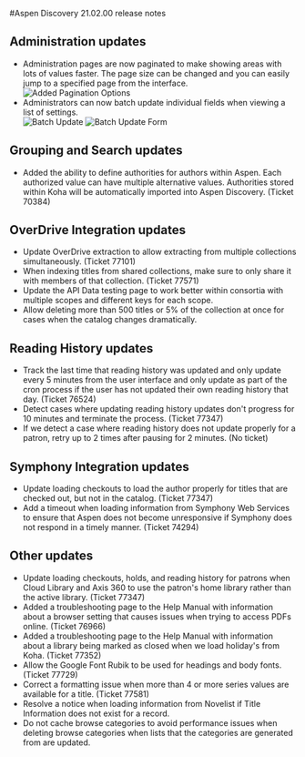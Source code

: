 #Aspen Discovery 21.02.00 release notes
## Administration updates
- Administration pages are now paginated to make showing areas with lots of values faster.  The page size can be changed and you can easily jump to a specified page from the interface. 
  ![Added Pagination Options](/release_notes/images/21_02_00_added_pagination_options.png)
- Administrators can now batch update individual fields when viewing a list of settings.  
  ![Batch Update](/release_notes/images/21_02_00_batch_update.png)
  ![Batch Update Form](/release_notes/images/21_02_00_batch_update_form.png)

## Grouping and Search updates
- Added the ability to define authorities for authors within Aspen. Each authorized value can have multiple alternative values.  Authorities stored within Koha will be automatically imported into Aspen Discovery. (Ticket 70384)  

## OverDrive Integration updates
- Update OverDrive extraction to allow extracting from multiple collections simultaneously. (Ticket 77101)
- When indexing titles from shared collections, make sure to only share it with members of that collection. (Ticket 77571)
- Update the API Data testing page to work better within consortia with multiple scopes and different keys for each scope.
- Allow deleting more than 500 titles or 5% of the collection at once for cases when the catalog changes dramatically.  

## Reading History updates
- Track the last time that reading history was updated and only update every 5 minutes from the user interface and only update as part of the cron process if the user has not updated their own reading history that day. (Ticket 76524)
- Detect cases where updating reading history updates don't progress for 10 minutes and terminate the process. (Ticket 77347)
- If we detect a case where reading history does not update properly for a patron, retry up to 2 times after pausing for 2 minutes. (No ticket)

## Symphony Integration updates
- Update loading checkouts to load the author properly for titles that are checked out, but not in the catalog. (Ticket 77347) 
- Add a timeout when loading information from Symphony Web Services to ensure that Aspen does not become unresponsive if Symphony does not respond in a timely manner. (Ticket 74294)

## Other updates
- Update loading checkouts, holds, and reading history for patrons when Cloud Library and Axis 360 to use the patron's home library rather than the active library. (Ticket 77347)
- Added a troubleshooting page to the Help Manual with information about a browser setting that causes issues when trying to access PDFs online. (Ticket 76966)
- Added a troubleshooting page to the Help Manual with information about a library being marked as closed when we load holiday's from Koha. (Ticket 77352)
- Allow the Google Font Rubik to be used for headings and body fonts. (Ticket 77729) 
- Correct a formatting issue when more than 4 or more series values are available for a title. (Ticket 77581)
- Resolve a notice when loading information from Novelist if Title Information does not exist for a record. 
- Do not cache browse categories to avoid performance issues when deleting browse categories when lists that the categories are generated from are updated. 
